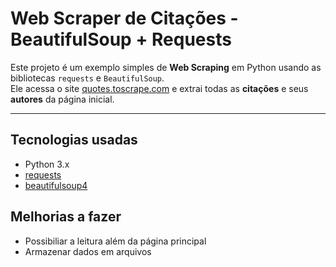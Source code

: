 # Web Scraper de Citações - BeautifulSoup + Requests

Este projeto é um exemplo simples de **Web Scraping** em Python usando as bibliotecas `requests` e `BeautifulSoup`.  
Ele acessa o site [quotes.toscrape.com](https://quotes.toscrape.com/) e extrai todas as **citações** e seus **autores** da página inicial.

---

## Tecnologias usadas

- Python 3.x
- [requests](https://pypi.org/project/requests/)
- [beautifulsoup4](https://pypi.org/project/beautifulsoup4/)

## Melhorias a fazer

- Possibiliar a leitura além da página principal
- Armazenar dados em arquivos
